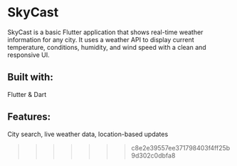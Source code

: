 # SkyCast
SkyCast is a basic Flutter application that shows real-time weather information for any city. It uses a weather API to display current temperature, conditions, humidity, and wind speed with a clean and responsive UI.

## Built with: 
Flutter & Dart

## Features: 
City search, live weather data, location-based updates
>>>>>>> c8e2e39557ee371798403f4ff25b9d302c0dbfa8
